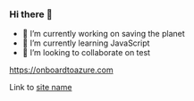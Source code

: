 ### Hi there 👋

- 🔭 I’m currently working on saving the planet
- 🌱 I’m currently learning JavaScript
- 👯 I’m looking to collaborate on test

https://onboardtoazure.com

Link to [site name](https://onboardtoazure.com)

<!--
**clarkthesuper/clarkthesuper** is a ✨ _special_ ✨ repository because its `README.md` (this file) appears on your GitHub profile.

Here are some ideas to get you started:

- 🔭 I’m currently working on ...
- 🌱 I’m currently learning ...
- 👯 I’m looking to collaborate on ...
- 🤔 I’m looking for help with ...
- 💬 Ask me about ...
- 📫 How to reach me: ...
- 😄 Pronouns: ...
- ⚡ Fun fact: ...
-->
